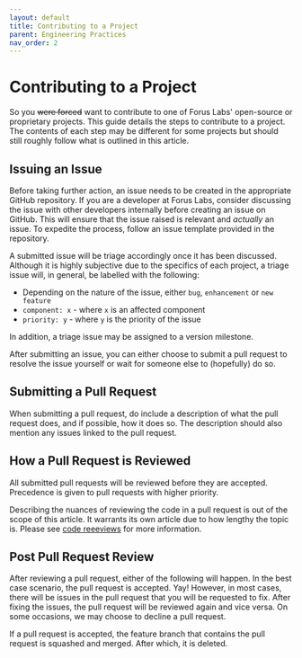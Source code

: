 ```yaml
---
layout: default
title: Contributing to a Project
parent: Engineering Practices
nav_order: 2
---
```


# Contributing to a Project

So you ~~were forced~~ want to contribute to one of Forus Labs' open-source or proprietary projects. This guide details
the steps to contribute to a project. The contents of each step may be different for some projects but should still
roughly follow what is outlined in this article. 

## Issuing an Issue

Before taking further action, an issue needs to be created in the appropriate GitHub repository. If you are a developer
at Forus Labs, consider discussing the issue with other developers internally before creating an issue on GitHub. This
will ensure that the issue raised is relevant and _actually_ an issue. To expedite the process, follow an issue template
provided in the repository.

A submitted issue will be triage accordingly once it has been discussed. Although it is highly subjective due to the 
specifics of each project, a triage issue will, in general, be labelled with the following:

- Depending on the nature of the issue, either `bug`, `enhancement` or `new feature`
- `component: x` - where `x` is an affected component
- `priority: y` - where `y` is the priority of the issue

In addition, a triage issue may be assigned to a version milestone.

After submitting an issue, you can either choose to submit a pull request to resolve the issue yourself or wait for 
someone else to (hopefully) do so.

## Submitting a Pull Request

When submitting a pull request, do include a description of what the pull request does, and if possible, how it does so. 
The description should also mention any issues linked to the pull request. 

## How a Pull Request is Reviewed

All submitted pull requests will be reviewed before they are accepted. Precedence is given to pull requests with higher
priority.

Describing the nuances of reviewing the code in a pull request is out of the scope of this article. It warrants its own 
article due to how lengthy the topic is. Please see [code reeeviews](code_reviews) for more information.

## Post Pull Request Review

After reviewing a pull request, either of the following will happen. In the best case scenario, the pull request is
accepted. Yay! However, in most cases, there will be issues in the pull request that you will be requested to fix. 
After fixing the issues, the pull request will be reviewed again and vice versa. On some occasions, we may choose to 
decline a pull request.

If a pull request is accepted, the feature branch that contains the pull request is squashed and merged. After which, it
is deleted.


